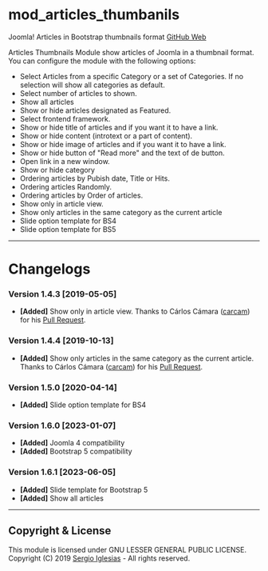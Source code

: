 # mod_articles_thumbanils
Joomla! Articles in Bootstrap thumbnails format
[GitHub Web](https://sergiois.github.io/articles-thumbnails.html "Articles Thumbnails")

Articles Thumbnails Module show articles of Joomla in a thumbnail format. You can configure the module with the following options:

* Select Articles from a specific Category or a set of Categories. If no selection will show all categories as default.
* Select number of articles to shown.
* Show all articles
* Show or hide articles designated as Featured.
* Select frontend framework.
* Show or hide title of articles and if you want it to have a link.
* Show or hide content (introtext or a part of content).
* Show or hide image of articles and if you want it to have a link.
* Show or hide button of "Read more" and the text of de button.
* Open link in a new window.
* Show or hide category
* Ordering articles by Pubish date, Title or Hits.
* Ordering articles Randomly.
* Ordering articles by Order of articles.
* Show only in article view.
* Show only articles in the same category as the current article
* Slide option template for BS4
* Slide option template for BS5

* * *

# Changelogs

### Version 1.4.3 [2019-05-05]
* **[Added]** Show only in article view. Thanks to Cárlos Cámara ([carcam](https://github.com/carcam "carcam")) for his [Pull Request](https://github.com/sergiois/mod_articles_thumbnails/pull/9 "Pull Request").

### Version 1.4.4 [2019-10-13]
* **[Added]** Show only articles in the same category as the current article. Thanks to Cárlos Cámara ([carcam](https://github.com/carcam "carcam")) for his [Pull Request](https://github.com/sergiois/mod_articles_thumbnails/pull/10 "Pull Request").

### Version 1.5.0 [2020-04-14]
* **[Added]** Slide option template for BS4

### Version 1.6.0 [2023-01-07]
* **[Added]** Joomla 4 compatibility
* **[Added]** Bootstrap 5 compatibility

### Version 1.6.1 [2023-06-05]
* **[Added]** Slide template for Bootstrap 5
* **[Added]** Show all articles

* * *

## Copyright & License
This module is licensed under GNU LESSER GENERAL PUBLIC LICENSE.
Copyright (C) 2019 [Sergio Iglesias](https://sergioiglesias.net) - All rights reserved.